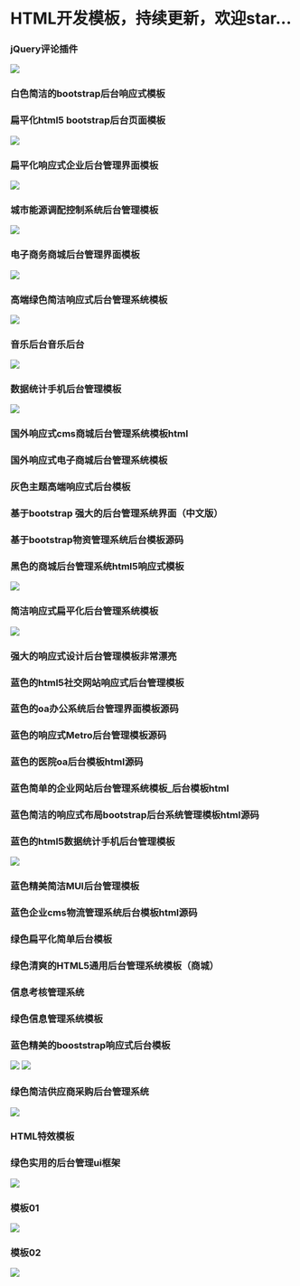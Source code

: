 
# HTML开发模板，持续更新，欢迎star...
### jQuery评论插件
![](https://github.com/wenfengSAT/wenfengSAT-UI/blob/master/jQuery%E8%AF%84%E8%AE%BA%E6%8F%92%E4%BB%B6/1554980999.jpg?raw=true)
### 白色简洁的bootstrap后台响应式模板
### 扁平化html5 bootstrap后台页面模板
![](https://github.com/wenfengSAT/wenfengSAT-UI/blob/master/%E7%B2%BE%E5%93%81%E5%90%8E%E5%8F%B0%E7%AE%A1%E7%90%86%E7%B3%BB%E7%BB%9F%E6%A8%A1%E6%9D%BF%E5%A4%A7%E9%9B%86%E5%90%88/%E6%89%81%E5%B9%B3%E5%8C%96html5%20bootstrap%E5%90%8E%E5%8F%B0%E9%A1%B5%E9%9D%A2%E6%A8%A1%E6%9D%BF/%E9%A2%84%E8%A7%88%E5%9B%BE/1123.png?raw=true)
### 扁平化响应式企业后台管理界面模板
![](https://github.com/wenfengSAT/wenfengSAT-UI/blob/master/%E7%B2%BE%E5%93%81%E5%90%8E%E5%8F%B0%E7%AE%A1%E7%90%86%E7%B3%BB%E7%BB%9F%E6%A8%A1%E6%9D%BF%E5%A4%A7%E9%9B%86%E5%90%88/%E5%9F%8E%E5%B8%82%E8%83%BD%E6%BA%90%E8%B0%83%E9%85%8D%E6%8E%A7%E5%88%B6%E7%B3%BB%E7%BB%9F%E5%90%8E%E5%8F%B0%E7%AE%A1%E7%90%86%E6%A8%A1%E6%9D%BF/%E9%A2%84%E8%A7%88%E5%9B%BE/11.jpg?raw=true)
### 城市能源调配控制系统后台管理模板
![](https://github.com/wenfengSAT/wenfengSAT-UI/blob/master/%E7%B2%BE%E5%93%81%E5%90%8E%E5%8F%B0%E7%AE%A1%E7%90%86%E7%B3%BB%E7%BB%9F%E6%A8%A1%E6%9D%BF%E5%A4%A7%E9%9B%86%E5%90%88/%E6%89%81%E5%B9%B3%E5%8C%96%E5%93%8D%E5%BA%94%E5%BC%8F%E4%BC%81%E4%B8%9A%E5%90%8E%E5%8F%B0%E7%AE%A1%E7%90%86%E7%95%8C%E9%9D%A2%E6%A8%A1%E6%9D%BF/%E9%A2%84%E8%A7%88%E5%9B%BE/1.jpg?raw=true)
### 电子商务商城后台管理界面模板
![](https://github.com/wenfengSAT/wenfengSAT-UI/blob/master/%E7%B2%BE%E5%93%81%E5%90%8E%E5%8F%B0%E7%AE%A1%E7%90%86%E7%B3%BB%E7%BB%9F%E6%A8%A1%E6%9D%BF%E5%A4%A7%E9%9B%86%E5%90%88/%E7%94%B5%E5%AD%90%E5%95%86%E5%8A%A1%E5%95%86%E5%9F%8E%E5%90%8E%E5%8F%B0%E7%AE%A1%E7%90%86%E7%95%8C%E9%9D%A2%E6%A8%A1%E6%9D%BF/%E9%A2%84%E8%A7%88%E5%9B%BE/%E9%A2%84%E8%A7%88%E5%9B%BE.jpg?raw=true)
### 高端绿色简洁响应式后台管理系统模板
![](https://github.com/wenfengSAT/wenfengSAT-UI/blob/master/%E7%B2%BE%E5%93%81%E5%90%8E%E5%8F%B0%E7%AE%A1%E7%90%86%E7%B3%BB%E7%BB%9F%E6%A8%A1%E6%9D%BF%E5%A4%A7%E9%9B%86%E5%90%88/%E7%94%B5%E5%AD%90%E5%95%86%E5%8A%A1%E5%95%86%E5%9F%8E%E5%90%8E%E5%8F%B0%E7%AE%A1%E7%90%86%E7%95%8C%E9%9D%A2%E6%A8%A1%E6%9D%BF/%E9%A2%84%E8%A7%88%E5%9B%BE/%E9%A2%84%E8%A7%88%E5%9B%BE.jpg?raw=true)
### 音乐后台音乐后台
![](https://github.com/wenfengSAT/wenfengSAT-UI/blob/master/%E7%B2%BE%E5%93%81%E5%90%8E%E5%8F%B0%E7%AE%A1%E7%90%86%E7%B3%BB%E7%BB%9F%E6%A8%A1%E6%9D%BF%E5%A4%A7%E9%9B%86%E5%90%88/%E9%9F%B3%E4%B9%90%E5%90%8E%E5%8F%B0/%E6%88%AA%E5%9B%BE/1.png?raw=true)
### 数据统计手机后台管理模板
![](https://github.com/wenfengSAT/wenfengSAT-UI/blob/master/%E7%B2%BE%E5%93%81%E5%90%8E%E5%8F%B0%E7%AE%A1%E7%90%86%E7%B3%BB%E7%BB%9F%E6%A8%A1%E6%9D%BF%E5%A4%A7%E9%9B%86%E5%90%88/%E6%95%B0%E6%8D%AE%E7%BB%9F%E8%AE%A1%E6%89%8B%E6%9C%BA%E5%90%8E%E5%8F%B0%E7%AE%A1%E7%90%86%E6%A8%A1%E6%9D%BF/%E9%A2%84%E8%A7%88%E5%9B%BE/76.jpg?raw=true)
### 国外响应式cms商城后台管理系统模板html
### 国外响应式电子商城后台管理系统模板
### 灰色主题高端响应式后台模板
### 基于bootstrap 强大的后台管理系统界面（中文版）
### 基于bootstrap物资管理系统后台模板源码
### 黑色的商城后台管理系统html5响应式模板
![](https://github.com/wenfengSAT/wenfengSAT-UI/blob/master/%E7%B2%BE%E5%93%81%E5%90%8E%E5%8F%B0%E7%AE%A1%E7%90%86%E7%B3%BB%E7%BB%9F%E6%A8%A1%E6%9D%BF%E5%A4%A7%E9%9B%86%E5%90%88/%E9%BB%91%E8%89%B2%E7%9A%84%E5%95%86%E5%9F%8E%E5%90%8E%E5%8F%B0%E7%AE%A1%E7%90%86%E7%B3%BB%E7%BB%9Fhtml5%E5%93%8D%E5%BA%94%E5%BC%8F%E6%A8%A1%E6%9D%BF/%E9%A2%84%E8%A7%88%E5%9B%BE/1.jpg?raw=true)
### 简洁响应式扁平化后台管理系统模板
![](https://github.com/wenfengSAT/wenfengSAT-UI/blob/master/%E7%B2%BE%E5%93%81%E5%90%8E%E5%8F%B0%E7%AE%A1%E7%90%86%E7%B3%BB%E7%BB%9F%E6%A8%A1%E6%9D%BF%E5%A4%A7%E9%9B%86%E5%90%88/%E7%AE%80%E6%B4%81%E5%93%8D%E5%BA%94%E5%BC%8F%E6%89%81%E5%B9%B3%E5%8C%96%E5%90%8E%E5%8F%B0%E7%AE%A1%E7%90%86%E7%B3%BB%E7%BB%9F%E6%A8%A1%E6%9D%BF/%E5%93%8D%E5%BA%94%E5%BC%8F%E6%89%81%E5%B9%B3%E5%8C%96%E7%AE%80%E6%B4%81%E5%90%8E%E5%8F%B0%E7%AE%A1%E7%90%86%E7%B3%BB%E7%BB%9F%E6%A8%A1%E6%9D%BF/%E9%A2%84%E8%A7%88%E5%9B%BE/1552832984(1).jpg?raw=true)
### 强大的响应式设计后台管理模板非常漂亮
### 蓝色的html5社交网站响应式后台管理模板
### 蓝色的oa办公系统后台管理界面模板源码
### 蓝色的响应式Metro后台管理模板源码
### 蓝色的医院oa后台模板html源码
### 蓝色简单的企业网站后台管理系统模板_后台模板html
### 蓝色简洁的响应式布局bootstrap后台系统管理模板html源码
### 蓝色的html5数据统计手机后台管理模板
![](https://github.com/wenfengSAT/wenfengSAT-UI/blob/master/%E7%B2%BE%E5%93%81%E5%90%8E%E5%8F%B0%E7%AE%A1%E7%90%86%E7%B3%BB%E7%BB%9F%E6%A8%A1%E6%9D%BF%E5%A4%A7%E9%9B%86%E5%90%88/%E8%93%9D%E8%89%B2%E7%9A%84html5%E6%95%B0%E6%8D%AE%E7%BB%9F%E8%AE%A1%E6%89%8B%E6%9C%BA%E5%90%8E%E5%8F%B0%E7%AE%A1%E7%90%86%E6%A8%A1%E6%9D%BF/%E9%A2%84%E8%A7%88%E5%9B%BE/12.png?raw=true)
### 蓝色精美简洁MUI后台管理模板
### 蓝色企业cms物流管理系统后台模板html源码
### 绿色扁平化简单后台模板
### 绿色清爽的HTML5通用后台管理系统模板（商城）
### 信息考核管理系统
### 绿色信息管理系统模板
### 蓝色精美的booststrap响应式后台模板
![](https://github.com/wenfengSAT/wenfengSAT-UI/blob/master/%E7%B2%BE%E5%93%81%E5%90%8E%E5%8F%B0%E7%AE%A1%E7%90%86%E7%B3%BB%E7%BB%9F%E6%A8%A1%E6%9D%BF%E5%A4%A7%E9%9B%86%E5%90%88/%E8%93%9D%E8%89%B2%E7%B2%BE%E7%BE%8E%E7%9A%84booststrap%E5%93%8D%E5%BA%94%E5%BC%8F%E5%90%8E%E5%8F%B0%E6%A8%A1%E6%9D%BF/%E9%A2%84%E8%A7%88%E5%9B%BE/Dashboard.png?raw=true)
![](https://github.com/wenfengSAT/wenfengSAT-UI/blob/master/%E7%B2%BE%E5%93%81%E5%90%8E%E5%8F%B0%E7%AE%A1%E7%90%86%E7%B3%BB%E7%BB%9F%E6%A8%A1%E6%9D%BF%E5%A4%A7%E9%9B%86%E5%90%88/%E8%93%9D%E8%89%B2%E7%B2%BE%E7%BE%8E%E7%9A%84booststrap%E5%93%8D%E5%BA%94%E5%BC%8F%E5%90%8E%E5%8F%B0%E6%A8%A1%E6%9D%BF/%E9%A2%84%E8%A7%88%E5%9B%BE/Databoxes.png?raw=true)
### 绿色简洁供应商采购后台管理系统
![](https://github.com/wenfengSAT/wenfengSAT-UI/blob/master/%E7%B2%BE%E5%93%81%E5%90%8E%E5%8F%B0%E7%AE%A1%E7%90%86%E7%B3%BB%E7%BB%9F%E6%A8%A1%E6%9D%BF%E5%A4%A7%E9%9B%86%E5%90%88/%E7%BB%BF%E8%89%B2%E7%AE%80%E6%B4%81%E4%BE%9B%E5%BA%94%E5%95%86%E9%87%87%E8%B4%AD%E5%90%8E%E5%8F%B0%E7%AE%A1%E7%90%86%E7%B3%BB%E7%BB%9F/%E9%A2%84%E8%A7%88%E5%9B%BE/1.jpg?raw=true)
### HTML特效模板
### 绿色实用的后台管理ui框架
![](https://github.com/wenfengSAT/wenfengSAT-UI/blob/master/%E7%B2%BE%E5%93%81%E5%90%8E%E5%8F%B0%E7%AE%A1%E7%90%86%E7%B3%BB%E7%BB%9F%E6%A8%A1%E6%9D%BF%E5%A4%A7%E9%9B%86%E5%90%88/%E7%BB%BF%E8%89%B2%E5%AE%9E%E7%94%A8%E7%9A%84%E5%90%8E%E5%8F%B0%E7%AE%A1%E7%90%86ui%E6%A1%86%E6%9E%B6/%E9%A2%84%E8%A7%88%E5%9B%BE/1.jpg?raw=true)
### 模板01
![](https://github.com/wenfengSAT/wenfengSAT-UI/blob/master/%E7%B2%BE%E5%93%81%E5%90%8E%E5%8F%B0%E7%AE%A1%E7%90%86%E7%B3%BB%E7%BB%9F%E6%A8%A1%E6%9D%BF%E5%A4%A7%E9%9B%86%E5%90%88/%E6%A8%A1%E6%9D%BF01/1.jpg?raw=true)
### 模板02
![](https://github.com/wenfengSAT/wenfengSAT-UI/blob/master/%E7%B2%BE%E5%93%81%E5%90%8E%E5%8F%B0%E7%AE%A1%E7%90%86%E7%B3%BB%E7%BB%9F%E6%A8%A1%E6%9D%BF%E5%A4%A7%E9%9B%86%E5%90%88/%E6%A8%A1%E6%9D%BF02/2.jpg?raw=true)














